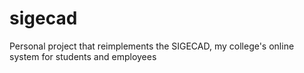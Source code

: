 # sigecad
Personal project that reimplements the SIGECAD, my college's online system for students and employees 